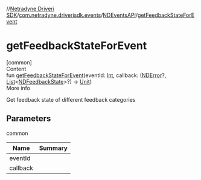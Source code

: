 //[Netradyne Driveri SDK](../../index.md)/[com.netradyne.driverisdk.events](../index.md)/[NDEventsAPI](index.md)/[getFeedbackStateForEvent](get-feedback-state-for-event.md)



# getFeedbackStateForEvent  
[common]  
Content  
fun [getFeedbackStateForEvent](get-feedback-state-for-event.md)(eventId: [Int](https://kotlinlang.org/api/latest/jvm/stdlib/kotlin/-int/index.html), callback: ([NDError](../../com.netradyne.driverisdk/-n-d-error/index.md)?, [List](https://kotlinlang.org/api/latest/jvm/stdlib/kotlin.collections/-list/index.html)<[NDFeedbackState](../../com.netradyne.driverisdk.eventFeedback/-n-d-feedback-state/index.md)>?) -> [Unit](https://kotlinlang.org/api/latest/jvm/stdlib/kotlin/-unit/index.html))  
More info  


Get feedback state of different feedback categories



## Parameters  
  
common  
  
|  Name|  Summary| 
|---|---|
| <a name="com.netradyne.driverisdk.events/NDEventsAPI/getFeedbackStateForEvent/#kotlin.Int#kotlin.Function2[com.netradyne.driverisdk.NDError?,kotlin.collections.List[com.netradyne.driverisdk.eventFeedback.NDFeedbackState]?,kotlin.Unit]/PointingToDeclaration/"></a>eventId| <a name="com.netradyne.driverisdk.events/NDEventsAPI/getFeedbackStateForEvent/#kotlin.Int#kotlin.Function2[com.netradyne.driverisdk.NDError?,kotlin.collections.List[com.netradyne.driverisdk.eventFeedback.NDFeedbackState]?,kotlin.Unit]/PointingToDeclaration/"></a>
| <a name="com.netradyne.driverisdk.events/NDEventsAPI/getFeedbackStateForEvent/#kotlin.Int#kotlin.Function2[com.netradyne.driverisdk.NDError?,kotlin.collections.List[com.netradyne.driverisdk.eventFeedback.NDFeedbackState]?,kotlin.Unit]/PointingToDeclaration/"></a>callback| <a name="com.netradyne.driverisdk.events/NDEventsAPI/getFeedbackStateForEvent/#kotlin.Int#kotlin.Function2[com.netradyne.driverisdk.NDError?,kotlin.collections.List[com.netradyne.driverisdk.eventFeedback.NDFeedbackState]?,kotlin.Unit]/PointingToDeclaration/"></a>
  
  



